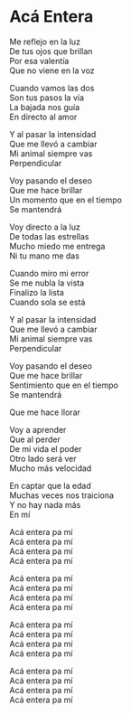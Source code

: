 # Acá Entera  

Me reflejo en la luz  
De tus ojos que brillan  
Por esa valentía  
Que no viene en la voz  

Cuando vamos las dos  
Son tus pasos la vía  
La bajada nos guía  
En directo al amor  

Y al pasar la intensidad  
Que me llevó a cambiar  
Mi animal siempre vas  
Perpendicular  

Voy pasando el deseo  
Que me hace brillar  
Un momento que en el tiempo  
Se mantendrá  

Voy directo a la luz  
De todas las estrellas  
Mucho miedo me entrega  
Ni tu mano me das  

Cuando miro mi error  
Se me nubla la vista  
Finalizo la lista  
Cuando sola se está  

Y al pasar la intensidad  
Que me llevó a cambiar  
Mi animal siempre vas  
Perpendicular  

Voy pasando el deseo  
Que me hace brillar  
Sentimiento que en el tiempo  
Se mantendrá  

Que me hace llorar  

Voy a aprender  
Que al perder  
De mi vida el poder  
Otro lado será ver  
Mucho más velocidad  

En captar que la edad  
Muchas veces nos traiciona  
Y no hay nada más  
En mí  

Acá entera pa mí  
Acá entera pa mí  
Acá entera pa mí  
Acá entera pa mí  

Acá entera pa mí  
Acá entera pa mí  
Acá entera pa mí  
Acá entera pa mí  

Acá entera pa mí  
Acá entera pa mí  
Acá entera pa mí  
Acá entera pa mí  

Acá entera pa mí  
Acá entera pa mí  
Acá entera pa mí  
Acá entera pa mí  
